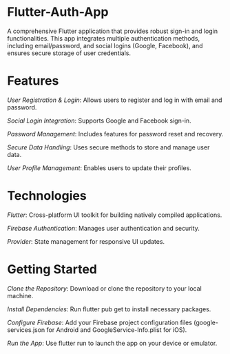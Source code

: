 # Flutter-Auth-App
A comprehensive Flutter application that provides robust sign-in and login functionalities. This app integrates multiple authentication methods, including email/password, and social logins (Google, Facebook), and ensures secure storage of user credentials.

# Features
*User Registration & Login*: Allows users to register and log in with email and password.

*Social Login Integration*: Supports Google and Facebook sign-in.

*Password Management*: Includes features for password reset and recovery.

*Secure Data Handling*: Uses secure methods to store and manage user data.

*User Profile Management*: Enables users to update their profiles.

# Technologies

*Flutter*: Cross-platform UI toolkit for building natively compiled applications.

*Firebase Authentication*: Manages user authentication and security.

*Provider*: State management for responsive UI updates.

# Getting Started

*Clone the Repository*: Download or clone the repository to your local machine.

*Install Dependencies*: Run flutter pub get to install necessary packages.

*Configure Firebase*: Add your Firebase project configuration files (google-services.json for Android and GoogleService-Info.plist for iOS).

*Run the App*: Use flutter run to launch the app on your device or emulator.
